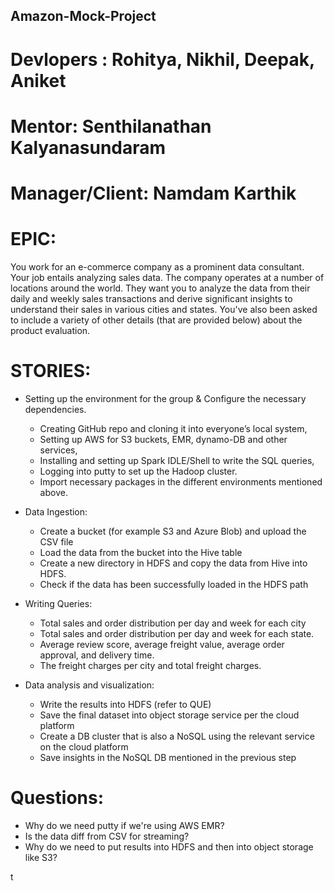 ## Amazon-Mock-Project

# Devlopers : Rohitya, Nikhil, Deepak, Aniket 
# Mentor: Senthilanathan Kalyanasundaram
# Manager/Client: Namdam Karthik


# EPIC:
 You work for an e-commerce company as a prominent data consultant. Your job entails analyzing sales data. The company operates at a number of locations around the world. They want you to analyze the data from their daily and weekly sales transactions and derive significant insights to understand their sales in various cities and states. You've also been asked to include a variety of other details (that are provided below) about the product evaluation.

# STORIES: 

- Setting up the environment for the group & Configure the necessary dependencies.
    - Creating GitHub repo and cloning it into everyone’s local system, 
    - Setting up  AWS for S3 buckets, EMR, dynamo-DB and other services, 
    - Installing and setting up Spark IDLE/Shell to write the SQL queries,
    - Logging into putty to set up the Hadoop cluster.
    - Import necessary packages in the different environments mentioned above.

- Data Ingestion:
    - Create a bucket (for example S3 and Azure Blob) and upload the CSV file
    - Load the data from the bucket into the Hive table
    - Create a new directory in HDFS and copy the data from Hive into HDFS.
    - Check if the data has been successfully loaded in the HDFS path
 
- Writing Queries:
    - Total sales and order distribution per day and week for each city
    - Total sales and order distribution per day and week for each state.
    - Average review score, average freight value, average order approval, and delivery time.
    - The freight charges per city and total freight charges.

- Data analysis and visualization:
    - Write the results into HDFS (refer to QUE)
    - Save the final dataset into object storage service per the cloud platform
    - Create a DB cluster that is also a NoSQL using the relevant service on the cloud platform
    - Save insights in the NoSQL DB mentioned in the previous step
 

# Questions:
- Why do we need putty if we're using AWS EMR?
- Is the data diff from CSV for streaming?
- Why do we need to put results into HDFS and then into object storage like S3?
















t




